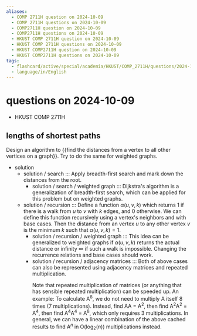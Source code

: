 ```yaml
---
aliases:
  - COMP 2711H question on 2024-10-09
  - COMP 2711H questions on 2024-10-09
  - COMP2711H question on 2024-10-09
  - COMP2711H questions on 2024-10-09
  - HKUST COMP 2711H question on 2024-10-09
  - HKUST COMP 2711H questions on 2024-10-09
  - HKUST COMP2711H question on 2024-10-09
  - HKUST COMP2711H questions on 2024-10-09
tags:
  - flashcard/active/special/academia/HKUST/COMP_2711H/questions/2024-10-09
  - language/in/English
---
```


# questions on 2024-10-09

- HKUST COMP 2711H

## lengths of shortest paths

Design an algorithm to {{find the distances from a vertex to all other vertices on a graph}}. Try to do the same for weighted graphs. <!--SR:!2024-11-08,17,290-->

- solution
  - solution / search ::: Apply breadth-first search and mark down the distances from the root. <!--SR:!2024-10-27,6,250!2024-11-08,17,290-->
    - solution / search / weighted graph ::: Dijkstra's algorithm is a generalization of breadth-first search, which can be applied for this problem but on weighted graphs. <!--SR:!2024-11-04,13,270!2024-11-04,13,270-->
  - solution / recursion ::: Define a function $\alpha(u, v, k)$ which returns 1 if there is a walk from _u_ to _v_ with _k_ edges, and 0 otherwise. We can define this function recursively using a vertex's neighbors and with base cases. Then the distance from an vertex _u_ to any other vertex _v_ is the minimum _k_ such that $\alpha(u, v, k) = 1$. <!--SR:!2024-11-08,17,290!2024-11-08,17,290-->
    - solution / recursion / weighted graph ::: This idea can be generalized to weighted graphs if $\alpha(u, v, k)$ returns the actual distance or infinity ∞ if such a walk is impossible. Changing the recurrence relations and base cases should work. <!--SR:!2024-11-04,13,270!2024-11-08,17,290-->
    - solution / recursion / adjacency matrices ::: Both of above cases can also be represented using adjacency matrices and repeated multiplication. <p> Note that repeated multiplication of matrices (or anything that has sensible repeated multiplication) can be speeded up. An example: To calculate A<sup>8</sup>, we do not need to multiply A itself 8 times (7 multiplications). Instead, find AA = A<sup>2</sup>, then find A<sup>2</sup>A<sup>2</sup> = A<sup>4</sup>, then find A<sup>4</sup>A<sup>4</sup> = A<sup>8</sup>, which only requires 3 multiplications. In general, we can have a linear combination of the above cached results to find A<sup>_n_</sup> in O(log<sub>2</sub>(_n_)) multiplications instead. <!--SR:!2024-10-30,9,270!2024-11-08,17,290-->

